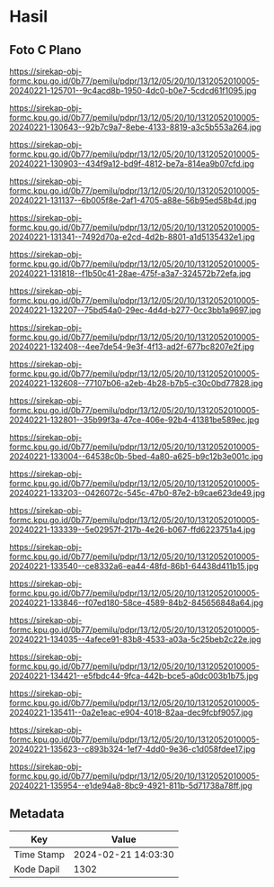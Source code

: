 # Hasil

## Foto C Plano

https://sirekap-obj-formc.kpu.go.id/0b77/pemilu/pdpr/13/12/05/20/10/1312052010005-20240221-125701--9c4acd8b-1950-4dc0-b0e7-5cdcd61f1095.jpg

https://sirekap-obj-formc.kpu.go.id/0b77/pemilu/pdpr/13/12/05/20/10/1312052010005-20240221-130643--92b7c9a7-8ebe-4133-8819-a3c5b553a264.jpg

https://sirekap-obj-formc.kpu.go.id/0b77/pemilu/pdpr/13/12/05/20/10/1312052010005-20240221-130903--434f9a12-bd9f-4812-be7a-814ea9b07cfd.jpg

https://sirekap-obj-formc.kpu.go.id/0b77/pemilu/pdpr/13/12/05/20/10/1312052010005-20240221-131137--6b005f8e-2af1-4705-a88e-56b95ed58b4d.jpg

https://sirekap-obj-formc.kpu.go.id/0b77/pemilu/pdpr/13/12/05/20/10/1312052010005-20240221-131341--7492d70a-e2cd-4d2b-8801-a1d5135432e1.jpg

https://sirekap-obj-formc.kpu.go.id/0b77/pemilu/pdpr/13/12/05/20/10/1312052010005-20240221-131818--f1b50c41-28ae-475f-a3a7-324572b72efa.jpg

https://sirekap-obj-formc.kpu.go.id/0b77/pemilu/pdpr/13/12/05/20/10/1312052010005-20240221-132207--75bd54a0-29ec-4d4d-b277-0cc3bb1a9697.jpg

https://sirekap-obj-formc.kpu.go.id/0b77/pemilu/pdpr/13/12/05/20/10/1312052010005-20240221-132408--4ee7de54-9e3f-4f13-ad2f-677bc8207e2f.jpg

https://sirekap-obj-formc.kpu.go.id/0b77/pemilu/pdpr/13/12/05/20/10/1312052010005-20240221-132608--77107b06-a2eb-4b28-b7b5-c30c0bd77828.jpg

https://sirekap-obj-formc.kpu.go.id/0b77/pemilu/pdpr/13/12/05/20/10/1312052010005-20240221-132801--35b99f3a-47ce-406e-92b4-41381be589ec.jpg

https://sirekap-obj-formc.kpu.go.id/0b77/pemilu/pdpr/13/12/05/20/10/1312052010005-20240221-133004--64538c0b-5bed-4a80-a625-b9c12b3e001c.jpg

https://sirekap-obj-formc.kpu.go.id/0b77/pemilu/pdpr/13/12/05/20/10/1312052010005-20240221-133203--0426072c-545c-47b0-87e2-b9cae623de49.jpg

https://sirekap-obj-formc.kpu.go.id/0b77/pemilu/pdpr/13/12/05/20/10/1312052010005-20240221-133339--5e02957f-217b-4e26-b067-ffd6223751a4.jpg

https://sirekap-obj-formc.kpu.go.id/0b77/pemilu/pdpr/13/12/05/20/10/1312052010005-20240221-133540--ce8332a6-ea44-48fd-86b1-64438d411b15.jpg

https://sirekap-obj-formc.kpu.go.id/0b77/pemilu/pdpr/13/12/05/20/10/1312052010005-20240221-133846--f07ed180-58ce-4589-84b2-845656848a64.jpg

https://sirekap-obj-formc.kpu.go.id/0b77/pemilu/pdpr/13/12/05/20/10/1312052010005-20240221-134035--4afece91-83b8-4533-a03a-5c25beb2c22e.jpg

https://sirekap-obj-formc.kpu.go.id/0b77/pemilu/pdpr/13/12/05/20/10/1312052010005-20240221-134421--e5fbdc44-9fca-442b-bce5-a0dc003b1b75.jpg

https://sirekap-obj-formc.kpu.go.id/0b77/pemilu/pdpr/13/12/05/20/10/1312052010005-20240221-135411--0a2e1eac-e904-4018-82aa-dec9fcbf9057.jpg

https://sirekap-obj-formc.kpu.go.id/0b77/pemilu/pdpr/13/12/05/20/10/1312052010005-20240221-135623--c893b324-1ef7-4dd0-9e36-c1d058fdee17.jpg

https://sirekap-obj-formc.kpu.go.id/0b77/pemilu/pdpr/13/12/05/20/10/1312052010005-20240221-135954--e1de94a8-8bc9-4921-811b-5d71738a78ff.jpg


## Metadata

| Key        | Value               |
| ---------- | ------------------- |
| Time Stamp | 2024-02-21 14:03:30 |
| Kode Dapil | 1302                |



